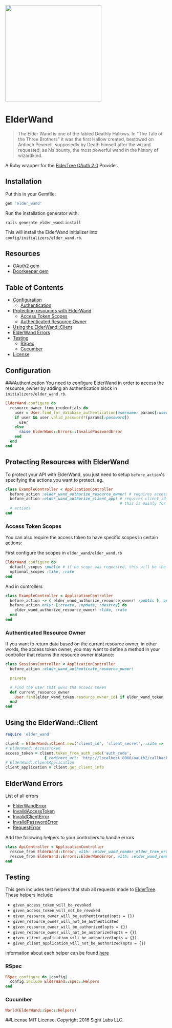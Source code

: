 <img src="http://vignette3.wikia.nocookie.net/harrypotter/images/6/63/Tumblr_m4eabyXx1j1qcd6r7o2_r1_250.gif/revision/latest?cb=20140311030944" width="300">

# ElderWand

>The Elder Wand is one of the fabled Deathly Hallows. In "The Tale of the Three Brothers"
it was the first Hallow created, bestowed on Antioch Peverell, supposedly by Death himself
after the wizard requested, as his bounty, the most powerful wand in the history of wizardkind.

A Ruby wrapper for the [ElderTree OAuth 2.0](https://github.com/paddingtonsbear/elder_tree) Provider.

## Installation
Put this in your Gemfile:
```ruby
gem 'elder_wand'
```

Run the installation generator with:
```
rails generate elder_wand:install
```

This will install the ElderWand initializer into `config/initializers/elder_wand.rb`.

## Resources
* [OAuth2 gem](https://github.com/intridea/oauth2)
* [Doorkeeper gem](https://github.com/doorkeeper-gem/doorkeeper)

## Table of Contents
- [Configuration](#configuration)
  - [Authentication](#authentication)
- [Protecting resources with ElderWand](#protecting-resources-with-elderwand)
  - [Access Token Scopes](#access-token-scopes)
  - [Authenticated Resource Owner](#authenticated-resource-owner)
- [Using the ElderWand::Client](#using-the-elderwandclient)
- [ElderWand Errors](#elderwand-errors)
- [Testing](#testing)
  - [RSpec](#rspec)
  - [Cucumber](#cucumber)
- [License](#license)

## Configuration
###Authentication
You need to configure ElderWand in order to access the resource_owner by adding an authentication block in `initializers/elder_wand.rb`.
```ruby
ElderWand.configure do
  resource_owner_from_credentials do
    user = User.find_for_database_authentication(username: params[:username])
    if user && user.valid_password?(params[:password])
      user
    else
      raise ElderWand::Errors::InvalidPasswordError
    end
  end
end
```

## Protecting Resources with ElderWand
To protect your API with ElderWand, you just need to setup `before_action`'s specifying the actions you want to protect.
eg.
```ruby
class ExampleController < ApplicationController
  before_action :elder_wand_authorize_resource_owner! # requires access_tokens for all actions
  before_action :elder_wand_authorize_client_app! # requires client_id and client_secret for all actions,
                                                  # this is mainly for communication between internal services
  # actions
end
```
### Access Token Scopes
You can also require the access token to have specific scopes in certain actions:

First configure the scopes in `elder_wand/elder_wand.rb`
```ruby
ElderWand.configure do
  default_scopes :public # if no scope was requested, this will be the default
  optional_scopes :like, :rate
end
```

And in controllers
```ruby
class ExampleController < ApplicationController
  before_action -> { elder_wand_authorize_resource_owner! :public }, only: :index
  before_action only: [:create, :update, :destroy] do
    elder_wand_authorize_resource_owner! :like, :rate
  end
end
```
### Authenticated Resource Owner
If you want to return data based on the current resource owner, in other words, the access token owner,
you may want to define a method in your controller that returns the resource owner instance:
```ruby
class SessionsController < ApplicationController
  before_action :elder_wand_authenticate_resource_owner!

  private

  # Find the user that owns the access token
  def current_resource_owner
    User.find(elder_wand_token.resource_owner_id) if elder_wand_token
  end
end
```

## Using the ElderWand::Client
```ruby
require 'elder_wand'

client = ElderWand::Client.new('client_id', 'client_secret', :site => 'https://example.org')
# ElderWand::AccessToken
access_token = client.token_from_auth_code('auth_code',
                 { redirect_url: 'http://localhost:8080/oauth2/callback' })
# ElderWand::ClientApplication
client_application = client.get_client_info
```

## ElderWand Errors
List of all errors
* [ElderWandError](https://github.com/paddingtonsbear/elder_wand/blob/master/lib/elder_wand/errors/elder_wand_error.rb)
* [InvalidAccessToken](https://github.com/paddingtonsbear/elder_wand/blob/master/lib/elder_wand/errors/invalid_access_token_error.rb)
* [InvalidClientError](https://github.com/paddingtonsbear/elder_wand/blob/master/lib/elder_wand/errors/invalid_client_error.rb)
* [InvalidPasswordError](https://github.com/paddingtonsbear/elder_wand/blob/master/lib/elder_wand/errors/invalid_password_error.rb)
* [RequestError](https://github.com/paddingtonsbear/elder_wand/blob/master/lib/elder_wand/errors/request_error.rb)

Add the following helpers to your controllers to handle errors
```ruby
class ApiController < ApplicationController
  rescue_from ElderWand::Error, with: :elder_wand_render_elder_tree_error
  rescue_from ElderWand::Errors::ElderWandError, with: :elder_wand_render_elder_wand_error
end
```

## Testing
This gem includes test helpers that stub all requests made to [ElderTree](https://github.com/paddingtonsbear/elder_tree). These helpers
include:
* `given_access_token_will_be_revoked`
* `given_access_token_will_not_be_revoked`
* `given_resource_owner_will_be_authenticated(opts = {})`
* `given_resource_owner_will_not_be_authenticated`
* `given_resource_owner_will_be_authorized(opts = {})`
* `given_resource_owner_will_not_be_authorized(opts = {})`
* `given_client_application_will_be_authorized(opts = {})`
* `given_client_application_will_not_be_authorized(opts = {})`

information about each helper can be found [here](https://github.com/paddingtonsbear/elder_wand/blob/master/lib/elder_wand/spec/authorization_helpers.rb)

### RSpec
```ruby
RSpec.configure do |config|
  config.include ElderWand::Spec::Helpers
end
```

### Cucumber
```ruby
World(ElderWand::Spec::Helpers)
```

##License
MIT License. Copyright 2016 Sight Labs LLC.
